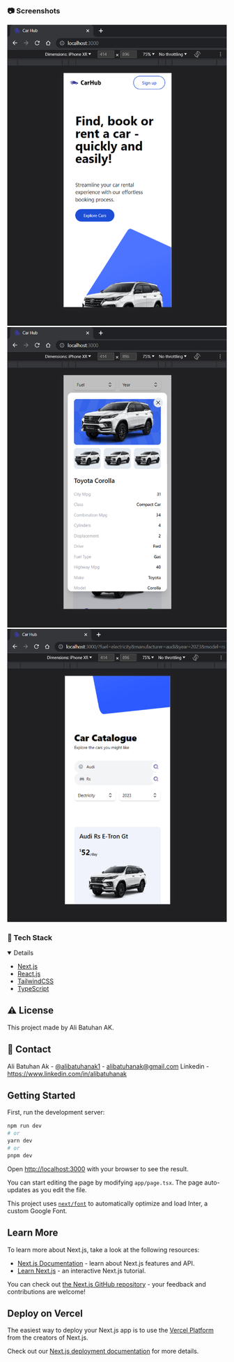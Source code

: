 ### :camera: Screenshots

<div align="center">
 <img src="https://github.com/alibatuhanak/NEXT-Car_Hub/blob/main/images/1.png" alt="img"/>
 <img src="https://github.com/alibatuhanak/NEXT-Car_Hub/blob/main/images/2.png" alt="img"/>
 <img src="https://github.com/alibatuhanak/NEXT-Car_Hub/blob/main/images/3.png" alt="img"/>
</div>

### :space_invader: Tech Stack

<details open>
  <ul>
    <li><a href="https://nextjs.org/">Next.js</a></li>
    <li><a href="https://reactjs.org/">React.js</a></li>
    <li><a href="https://tailwindcss.com/">TailwindCSS</a></li>
    <li><a href="https://typescriptlang.org/">TypeScript</a></li>

  </ul>
</details>

## :warning: License

This project made by Ali Batuhan AK.

## :handshake: Contact

Ali Batuhan Ak - [@alibatuhanak1](https://twitter.com/alibatuhanak1) - alibatuhanak@gmail.com
Linkedin - https://www.linkedin.com/in/alibatuhanak

## Getting Started

First, run the development server:

```bash
npm run dev
# or
yarn dev
# or
pnpm dev
```

Open [http://localhost:3000](http://localhost:3000) with your browser to see the result.

You can start editing the page by modifying `app/page.tsx`. The page auto-updates as you edit the file.

This project uses [`next/font`](https://nextjs.org/docs/basic-features/font-optimization) to automatically optimize and load Inter, a custom Google Font.

## Learn More

To learn more about Next.js, take a look at the following resources:

-   [Next.js Documentation](https://nextjs.org/docs) - learn about Next.js features and API.
-   [Learn Next.js](https://nextjs.org/learn) - an interactive Next.js tutorial.

You can check out [the Next.js GitHub repository](https://github.com/vercel/next.js/) - your feedback and contributions are welcome!

## Deploy on Vercel

The easiest way to deploy your Next.js app is to use the [Vercel Platform](https://vercel.com/new?utm_medium=default-template&filter=next.js&utm_source=create-next-app&utm_campaign=create-next-app-readme) from the creators of Next.js.

Check out our [Next.js deployment documentation](https://nextjs.org/docs/deployment) for more details.

